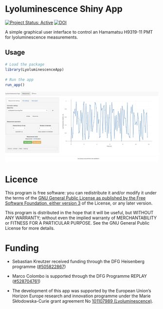 # Lyoluminescence Shiny App

[![Project Status: Active](https://www.repostatus.org/badges/latest/active.svg)](https://www.repostatus.org/#active)
[![DOI](https://zenodo.org/badge/DOI/10.5281/zenodo.14176467.svg)](https://doi.org/10.5281/zenodo.14176467)


A simple graphical user interface to control an Hamamatsu H9319-11 PMT 
for lyoluminescence measurements. 


## Usage

``` r
# Load the package
library(LyoluminescenceApp)

# Run the app
run_app()
```

![](man/figures/README_Screenshot1.png)


# Licence

This program is free software: you can redistribute it and/or modify it under the terms of the [GNU General Public License as published by the Free Software Foundation, either version 3](https://github.com/RLumSK/LyoluminescenceApp/blob/main/LICENSE) of the License, or any later version.

This program is distributed in the hope that it will be useful, but WITHOUT ANY WARRANTY; without even the implied warranty of MERCHANTABILITY or FITNESS FOR A PARTICULAR PURPOSE. See the GNU General Public License for more details.

# Funding

* Sebastian Kreutzer received funding through the DFG Heisenberg programme ([#505822867](https://gepris.dfg.de/gepris/projekt/505822867))

* Marco Colombo is supported through the DFG Programme REPLAY ([#528704761](https://gepris.dfg.de/gepris/projekt/528704761))

* The development of this app was supported by the European Union’s Horizon Europe research and innovation programme under the Marie Skłodowska-Curie grant agreement No [101107989 (Lyoluminescence)](https://cordis.europa.eu/project/id/101107989).
